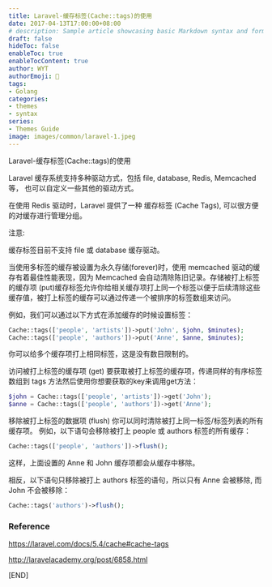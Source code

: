 ```yaml
---
title: Laravel-缓存标签(Cache::tags)的使用
date: 2017-04-13T17:00:00+08:00
# description: Sample article showcasing basic Markdown syntax and formatting for HTML elements.
draft: false
hideToc: false
enableToc: true
enableTocContent: true
author: WYT
authorEmoji: 🧑
tags:
- Golang
categories:
- themes
- syntax
series:
- Themes Guide
image: images/common/laravel-1.jpeg
---
```


Laravel-缓存标签(Cache::tags)的使用

Laravel 缓存系统支持多种驱动方式，包括 file, database, Redis, Memcached 等， 也可以自定义一些其他的驱动方式。

在使用 Redis 驱动时，Laravel 提供了一种 缓存标签 (Cache Tags), 可以很方便的对缓存进行管理分组。

注意:

缓存标签目前不支持 file 或 database 缓存驱动。

当使用多标签的缓存被设置为永久存储(forever)时，使用 memcached 驱动的缓存有着最佳性能表现，因为 Memcached 会自动清除陈旧记录。存储被打上标签的缓存项 (put)缓存标签允许你给相关缓存项打上同一个标签以便于后续清除这些缓存值，被打上标签的缓存可以通过传递一个被排序的标签数组来访问。

例如，我们可以通过以下方式在添加缓存的时候设置标签：

```php
Cache::tags(['people', 'artists'])->put('John', $john, $minutes);
Cache::tags(['people', 'authors'])->put('Anne', $anne, $minutes);
```

你可以给多个缓存项打上相同标签，这是没有数目限制的。

访问被打上标签的缓存项 (get)
要获取被打上标签的缓存项，传递同样的有序标签数组到 tags 方法然后使用你想要获取的key来调用get方法：

```php
$john = Cache::tags(['people', 'artists'])->get('John');
$anne = Cache::tags(['people', 'authors'])->get('Anne');
```

移除被打上标签的数据项 (flush)
你可以同时清除被打上同一标签/标签列表的所有缓存项。
例如，以下语句会移除被打上 people 或 authors 标签的所有缓存：

```php
Cache::tags(['people', 'authors'])->flush();
```

这样，上面设置的 Anne 和 John 缓存项都会从缓存中移除。

相反，以下语句只移除被打上 authors 标签的语句，所以只有 Anne 会被移除, 而 John 不会被移除：

```php
Cache::tags('authors')->flush();
```

### Reference

https://laravel.com/docs/5.4/cache#cache-tags

http://laravelacademy.org/post/6858.html

[END]

